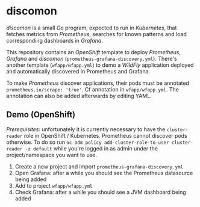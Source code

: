 # discomon

_discomon_ is a small _Go_ program, expected to run in _Kubernetes_, that fetches metrics from _Prometheus_, searches for known patterns and load corresponding dashboards in _Grafana_.

This repository contains an _OpenShift_ template to deploy _Prometheus_, _Grafana_ and _discomon_ (`prometheus-grafana-discovery.yml`).
There's another template (`wfapp/wfapp.yml`) to demo a _WildFly_ application deployed and automatically discovered in Prometheus and Grafana.

To make _Prometheus_ discover applications, their pods must be annotated `prometheus.io/scrape: 'true'`. Cf annotation in `wfapp/wfapp.yml`. The annotation can also be added afterwards by editing YAML.

## Demo (OpenShift)

_Prerequisites:_ unfortunately it is currently necessary to have the `cluster-reader` role in OpenShift / Kubernetes. Prometheus cannot discover pods otherwise. To do so run `oc adm policy add-cluster-role-to-user cluster-reader -z default` while you're logged in as admin under the project/namespace you want to use.

1. Create a new project and import `prometheus-grafana-discovery.yml`
2. Open Grafana: after a while you should see the Prometheus datasource being added
3. Add to project `wfapp/wfapp.yml`
4. Check Grafana: after a while you should see a JVM dashboard being added
